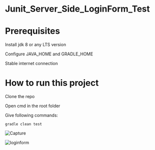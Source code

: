 # Junit_Server_Side_LoginForm_Test

# Prerequisites

Install jdk 8 or any LTS version

Configure JAVA_HOME and GRADLE_HOME

Stable internet connection

# How to run this project

Clone the repo

Open cmd in the root folder

Give following commands:

    gradle clean test
    
    
 ![Capture](https://user-images.githubusercontent.com/78067017/155388004-357b7ba7-9971-4e29-babf-e28fb34d9e1e.PNG)
 
 ![loginform](https://user-images.githubusercontent.com/78067017/155388149-210a69da-eba1-4589-b5f3-ae3a184afd60.PNG)


